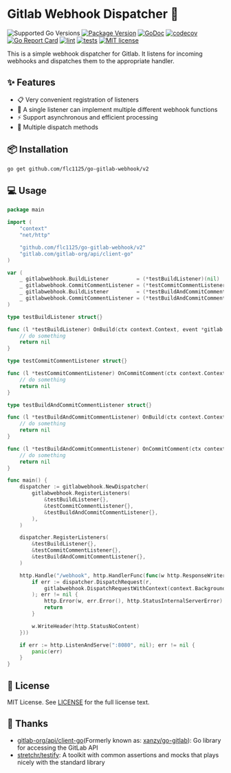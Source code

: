 # Gitlab Webhook Dispatcher 🚀

![Supported Go Versions](https://img.shields.io/badge/Go-%3E%3D1.21-blue)
[![Package Version](https://badgen.net/github/release/flc1125/go-gitlab-webhook/stable)](https://github.com/flc1125/go-gitlab-webhook/releases)
[![GoDoc](https://pkg.go.dev/badge/github.com/flc1125/go-gitlab-webhook/v2)](https://pkg.go.dev/github.com/flc1125/go-gitlab-webhook/v2)
[![codecov](https://codecov.io/gh/flc1125/go-gitlab-webhook/graph/badge.svg?token=QPTHZ5L9GT)](https://codecov.io/gh/flc1125/go-gitlab-webhook)
[![Go Report Card](https://goreportcard.com/badge/github.com/flc1125/go-gitlab-webhook)](https://goreportcard.com/report/github.com/flc1125/go-gitlab-webhook)
[![lint](https://github.com/flc1125/go-gitlab-webhook/actions/workflows/lint.yml/badge.svg)](https://github.com/flc1125/go-gitlab-webhook/actions/workflows/lint.yml)
[![tests](https://github.com/flc1125/go-gitlab-webhook/actions/workflows/test.yml/badge.svg)](https://github.com/flc1125/go-gitlab-webhook/actions/workflows/test.yml)
[![MIT license](https://img.shields.io/badge/license-MIT-brightgreen.svg)](https://opensource.org/licenses/MIT)

This is a simple webhook dispatcher for Gitlab. It listens for incoming webhooks and dispatches them to the appropriate handler.

## ✨ Features

- 📋 Very convenient registration of listeners
- 🔄 A single listener can implement multiple different webhook functions
- ⚡ Support asynchronous and efficient processing
- 🚀 Multiple dispatch methods

## 📦 Installation

```shell
go get github.com/flc1125/go-gitlab-webhook/v2
```

## 💻 Usage

```go
package main

import (
	"context"
	"net/http"

	"github.com/flc1125/go-gitlab-webhook/v2"
	"gitlab.com/gitlab-org/api/client-go"
)

var (
	_ gitlabwebhook.BuildListener         = (*testBuildListener)(nil)
	_ gitlabwebhook.CommitCommentListener = (*testCommitCommentListener)(nil)
	_ gitlabwebhook.BuildListener         = (*testBuildAndCommitCommentListener)(nil)
	_ gitlabwebhook.CommitCommentListener = (*testBuildAndCommitCommentListener)(nil)
)

type testBuildListener struct{}

func (l *testBuildListener) OnBuild(ctx context.Context, event *gitlab.BuildEvent) error {
	// do something
	return nil
}

type testCommitCommentListener struct{}

func (l *testCommitCommentListener) OnCommitComment(ctx context.Context, event *gitlab.CommitCommentEvent) error {
	// do something
	return nil
}

type testBuildAndCommitCommentListener struct{}

func (l *testBuildAndCommitCommentListener) OnBuild(ctx context.Context, event *gitlab.BuildEvent) error {
	// do something
	return nil
}

func (l *testBuildAndCommitCommentListener) OnCommitComment(ctx context.Context, event *gitlab.CommitCommentEvent) error {
	// do something
	return nil
}

func main() {
	dispatcher := gitlabwebhook.NewDispatcher(
		gitlabwebhook.RegisterListeners(
			&testBuildListener{},
			&testCommitCommentListener{},
			&testBuildAndCommitCommentListener{},
		),
	)

	dispatcher.RegisterListeners(
		&testBuildListener{},
		&testCommitCommentListener{},
		&testBuildAndCommitCommentListener{},
	)

	http.Handle("/webhook", http.HandlerFunc(func(w http.ResponseWriter, r *http.Request) {
		if err := dispatcher.DispatchRequest(r,
			gitlabwebhook.DispatchRequestWithContext(context.Background()), // custom context
		); err != nil {
			http.Error(w, err.Error(), http.StatusInternalServerError)
			return
		}

		w.WriteHeader(http.StatusNoContent)
	}))

	if err := http.ListenAndServe(":8080", nil); err != nil {
		panic(err)
	}
}
```

## 📜 License

MIT License. See [LICENSE](LICENSE) for the full license text.

## 💖 Thanks

- [gitlab-org/api/client-go](https://gitlab.com/gitlab-org/api/client-go)(Formerly known as: [xanzy/go-gitlab](https://github.com/xanzy/go-gitlab)): Go library for accessing the GitLab API
- [stretchr/testify](github.com/stretchr/testify): A toolkit with common assertions and mocks that plays nicely with the standard library
